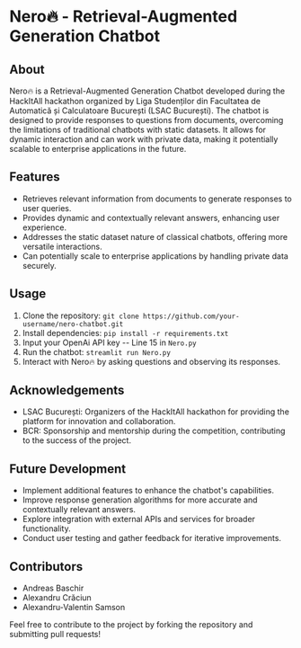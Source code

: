 # Nero🔥 - Retrieval-Augmented Generation Chatbot

## About
Nero🔥 is a Retrieval-Augmented Generation Chatbot developed during the HackItAll hackathon organized by Liga Studenților din Facultatea de Automatică și Calculatoare București (LSAC București). The chatbot is designed to provide responses to questions from documents, overcoming the limitations of traditional chatbots with static datasets. It allows for dynamic interaction and can work with private data, making it potentially scalable to enterprise applications in the future.

## Features
- Retrieves relevant information from documents to generate responses to user queries.
- Provides dynamic and contextually relevant answers, enhancing user experience.
- Addresses the static dataset nature of classical chatbots, offering more versatile interactions.
- Can potentially scale to enterprise applications by handling private data securely.

## Usage
1. Clone the repository: `git clone https://github.com/your-username/nero-chatbot.git`
2. Install dependencies: `pip install -r requirements.txt`
3. Input your OpenAi API key -- Line 15 in `Nero.py`
4. Run the chatbot: `streamlit run Nero.py`
5. Interact with Nero🔥 by asking questions and observing its responses.

## Acknowledgements
- LSAC București: Organizers of the HackItAll hackathon for providing the platform for innovation and collaboration.
- BCR: Sponsorship and mentorship during the competition, contributing to the success of the project.

## Future Development
- Implement additional features to enhance the chatbot's capabilities.
- Improve response generation algorithms for more accurate and contextually relevant answers.
- Explore integration with external APIs and services for broader functionality.
- Conduct user testing and gather feedback for iterative improvements.

## Contributors
- Andreas Baschir
- Alexandru Crăciun
- Alexandru-Valentin Samson

Feel free to contribute to the project by forking the repository and submitting pull requests!

